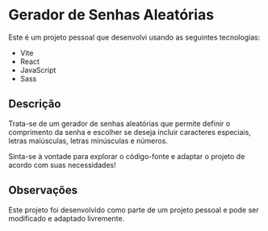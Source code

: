 # Gerador de Senhas Aleatórias

Este é um projeto pessoal que desenvolvi usando as seguintes tecnologias:

- Vite
- React
- JavaScript
- Sass

## Descrição

Trata-se de um gerador de senhas aleatórias que permite definir o comprimento da senha e escolher se deseja incluir caracteres especiais, letras maiúsculas, letras minúsculas e números.

Sinta-se à vontade para explorar o código-fonte e adaptar o projeto de acordo com suas necessidades!

## Observações

Este projeto foi desenvolvido como parte de um projeto pessoal e pode ser modificado e adaptado livremente.
